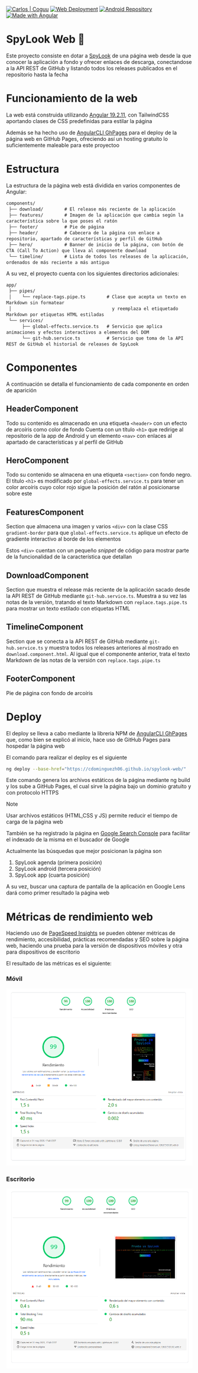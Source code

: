 [![Carlos | Coguu](https://img.shields.io/badge/Carlos-Coguu-blue)](https://github.com/cdominguezh06)
[![Web Deployment](https://img.shields.io/badge/Web-Deployment-black?logo=googlechrome&labelColor=white)](https://cdominguezh06.github.io/spylook-web/)
[![Android Repository](https://img.shields.io/badge/%20Android-Repository-green?logo=android)](https://github.com/cdominguezh06/spylook)
[![Made with Angular](https://img.shields.io/badge/Made%20With-Angular-white?logo=angular&labelColor=purple)](https://angular.dev)

# SpyLook Web 👀

Este proyecto consiste en dotar a [SpyLook](https://github.com/cdominguezh06/spylook) de una página web desde la que conocer la aplicación a fondo y ofrecer enlaces de descarga,
conectandose a la API REST de GitHub y listando todos los releases publicados en el repositorio hasta la fecha


# Funcionamiento de la web

La web está construida utilizando [Angular 19.2.11](https://v19.angular.dev), con TailwindCSS aportando clases de CSS predefinidas
para estilar la página

Además se ha hecho uso de [AngularCLI GhPages](https://www.npmjs.com/package/angular-cli-ghpages) para el deploy de la página web en
GitHub Pages, ofreciendo así un hosting gratuito lo suficientemente maleable para este proyectoo


# Estructura

La estructura de la página web está dividida en varios componentes de Angular:
```
components/
 ├── download/        # El release más reciente de la aplicación
 ├── features/        # Imagen de la aplicación que cambia según la característica sobre la que poses el ratón
 ├── footer/          # Pie de página
 ├── header/          # Cabecera de la página con enlace a repositorio, apartado de características y perfil de GitHub
 ├── hero/            # Banner de inicio de la página, con botón de CTA (Call To Action) que lleva al componente download
 └── timeline/        # Lista de todos los releases de la aplicación, ordenados de más reciente a más antiguo
```

A su vez, el proyecto cuenta con los siguientes directorios adicionales:

```
app/
 ├── pipes/
 │    └── replace-tags.pipe.ts        # Clase que acepta un texto en Markdown sin formatear 
 │                                      y reemplaza el etiquetado Markdown por etiquetas HTML estiladas
 └── services/
      ├── global-effects.service.ts   # Servicio que aplica animaciones y efectos interactivos a elementos del DOM
      └── git-hub.service.ts          # Servicio que toma de la API REST de GitHub el historial de releases de SpyLook
```

# Componentes

A continuación se detalla el funcionamiento de cada componente en orden de aparición

## HeaderComponent

Todo su contenido es almacenado en una etiqueta `<header>` con un efecto de arcoíris como color de fondo
Cuenta con un título `<h1>` que redirige al repositorio de la app de Android y un elemento `<nav>` con enlaces
al apartado de características y al perfil de GitHub


## HeroComponent

Todo su contenido se almacena en una etiqueta `<section>` con fondo negro. 
El título `<h1>` es modificado por `global-effects.service.ts` para tener un color arcoíris cuyo
color rojo sigue la posición del ratón al posicionarse sobre este

## FeaturesComponent

Section que almacena una imagen y varios `<div>` con la clase CSS `gradient-border` para que `global-effects.service.ts`
aplique un efecto de gradiente interactivo al borde de los elementos

Estos `<div>` cuentan con un pequeño *snippet* de código para mostrar parte de la funcionalidad de la característica que detallan

## DownloadComponent

Section que muestra el release más reciente de la aplicación sacado desde la API REST de GitHub mediante
`git-hub.service.ts`. Muestra a su vez las notas de la versión, tratando el texto Markdown con `replace.tags.pipe.ts`
para mostrar un texto estilado con etiquetas HTML

## TimelineComponent

Section que se conecta a la API REST de GitHub mediante `git-hub.service.ts` y muestra todos los releases
anteriores al mostrado en `download.component.html`. Al igual que el componente anterior, trata el texto Markdown
de las notas de la versión con `replace.tags.pipe.ts`

## FooterComponent

Pie de página con fondo de arcoíris


# Deploy

El deploy se lleva a cabo mediante la libreria NPM de [AngularCLI GhPages](https://www.npmjs.com/package/angular-cli-ghpages)
que, como bien se explicó al inicio, hace uso de GitHub Pages para hospedar la página web


El comando para realizar el deploy es el siguiente
```bash
ng deploy --base-href="https://cdominguezh06.github.io/spylook-web/"
```

Este comando genera los archivos estáticos de la página mediante ng build y los sube a GitHub Pages, el cual
sirve la página bajo un dominio gratuito y con protocolo HTTPS

> [!Note]
> Usar archivos estáticos (HTML,CSS y JS) permite reducir el tiempo de carga de la página web

También se ha registrado la página en [Google Search Console](https://search.google.com/search-console/about) para facilitar el indexado de la misma
en el buscador de Google

Actualmente las búsquedas que mejor posicionan la página son
1. SpyLook agenda (primera posición)
2. SpyLook android (tercera posición)
3. SpyLook app (cuarta posición)

A su vez, buscar una captura de pantalla de la aplicación en Google Lens dará como primer resultado la página web

# Métricas de rendimiento web

Haciendo uso de [PageSpeed Insights](https://pagespeed.web.dev) se pueden obtener métricas de rendimiento, accesibilidad,
prácticas recomendadas y SEO sobre la página web, haciendo una prueba para la versión de dispositivos móviles y otra para
dispositivos de escritorio

El resultado de las métricas es el siguiente:
### Móvil 

  ![img.png](docs/lighthouse_phone.png)

### Escritorio

  ![img.png](docs/lighthouse_desktop.png)
